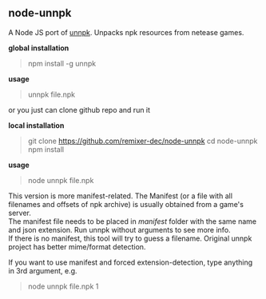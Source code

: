 ## node-unnpk  

A Node JS port of [unnpk](https://github.com/YJBeetle/unnpk). Unpacks npk resources from netease games.  
    
    
**global installation**  
  
> npm install -g unnpk  


**usage**

> unnpk file.npk

or you just can clone github repo and run it

**local installation**  
  
> git clone https://github.com/remixer-dec/node-unnpk
> cd node-unnpk
> npm install 

**usage**

> node unnpk file.npk


This version is more manifest-related. The Manifest (or a file with all  filenames and offsets of npk archive) is usually obtained from a game's server.   
The manifest file needs to be placed in *manifest* folder with the same name and json extension. Run unnpk without arguments to see more info.  
If there is no manifest, this tool will try to guess a filename. Original unnpk project has better mime/format detection.   
  
If you want to use manifest and forced extension-detection, type anything in 3rd argument, e.g.

> node unnpk file.npk 1


